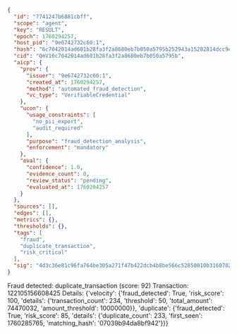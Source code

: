 ```json
{
  "id": "7741247b6881cbff",
  "scope": "agent",
  "key": "RESULT",
  "epoch": 1760294257,
  "host_pid": "9e6742732c60:1",
  "hash": "6c7042014ad601b28fa3f2a8680eb7b050a5795b252943a15202814dcc9e31c6",
  "cid": "QmV16c7042014ad601b28fa3f2a8680eb7b050a5795b",
  "aicp": {
    "prov": {
      "issuer": "9e6742732c60:1",
      "created_at": 1760294257,
      "method": "automated_fraud_detection",
      "vc_type": "VerifiableCredential"
    },
    "ucon": {
      "usage_constraints": [
        "no_pii_export",
        "audit_required"
      ],
      "purpose": "fraud_detection_analysis",
      "enforcement": "mandatory"
    },
    "eval": {
      "confidence": 1.0,
      "evidence_count": 0,
      "review_status": "pending",
      "evaluated_at": 1760294257
    }
  },
  "sources": [],
  "edges": [],
  "metrics": {},
  "thresholds": {},
  "tags": [
    "fraud",
    "duplicate_transaction",
    "risk_critical"
  ],
  "sig": "4d3c36e81c96fa764be305a271f47b422dcb4b8be566c52850010b3160702e5d"
}
```

Fraud detected: duplicate_transaction (score: 92)
Transaction: 122105156608425
Details: {'velocity': {'fraud_detected': True, 'risk_score': 100, 'details': {'transaction_count': 234, 'threshold': 50, 'total_amount': 74470032, 'amount_threshold': 10000000}}, 'duplicate': {'fraud_detected': True, 'risk_score': 85, 'details': {'duplicate_count': 233, 'first_seen': 1760285765, 'matching_hash': '07039b94da8bf942'}}}